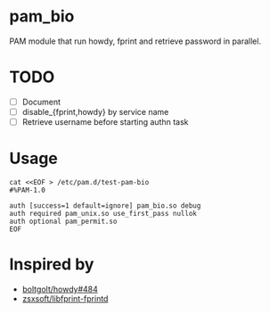 # pam_bio

PAM module that run howdy, fprint and retrieve password in parallel.

# TODO

- [ ] Document
- [ ] disable_{fprint,howdy} by service name
- [ ] Retrieve username before starting authn task

# Usage

```
cat <<EOF > /etc/pam.d/test-pam-bio
#%PAM-1.0

auth [success=1 default=ignore] pam_bio.so debug
auth required pam_unix.so use_first_pass nullok
auth optional pam_permit.so
EOF
```

# Inspired by

- [boltgolt/howdy#484](https://github.com/boltgolt/howdy/pull/484)
- [zsxsoft/libfprint-fprintd](https://github.com/zsxsoft/libfprint-fprintd)